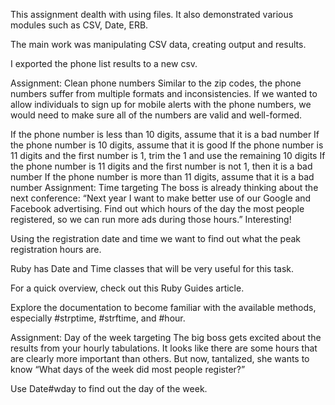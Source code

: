 This assignment dealth with using files. It also demonstrated various modules such as CSV, Date, ERB.

The main work was manipulating CSV data, creating output and results.

I exported the phone list results to a new csv.







Assignment: Clean phone numbers
Similar to the zip codes, the phone numbers suffer from multiple formats and inconsistencies. If we wanted to allow individuals to sign up for mobile alerts with the phone numbers, we would need to make sure all of the numbers are valid and well-formed.

If the phone number is less than 10 digits, assume that it is a bad number
If the phone number is 10 digits, assume that it is good
If the phone number is 11 digits and the first number is 1, trim the 1 and use the remaining 10 digits
If the phone number is 11 digits and the first number is not 1, then it is a bad number
If the phone number is more than 11 digits, assume that it is a bad number
Assignment: Time targeting
The boss is already thinking about the next conference: “Next year I want to make better use of our Google and Facebook advertising. Find out which hours of the day the most people registered, so we can run more ads during those hours.” Interesting!

Using the registration date and time we want to find out what the peak registration hours are.

Ruby has Date and Time classes that will be very useful for this task.

For a quick overview, check out this Ruby Guides article.

Explore the documentation to become familiar with the available methods, especially #strptime, #strftime, and #hour.

Assignment: Day of the week targeting
The big boss gets excited about the results from your hourly tabulations. It looks like there are some hours that are clearly more important than others. But now, tantalized, she wants to know “What days of the week did most people register?”

Use Date#wday to find out the day of the week.